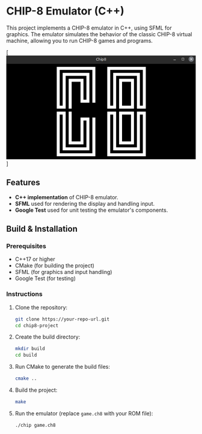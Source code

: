 # CHIP-8 Emulator (C++)

This project implements a CHIP-8 emulator in C++, using SFML for graphics. The emulator simulates the behavior of the classic CHIP-8 virtual machine, allowing you to run CHIP-8 games and programs.

[![Chip8 Display](demo_image/chip8.png)]


## Features
- **C++ implementation** of CHIP-8 emulator.
- **SFML** used for rendering the display and handling input.
- **Google Test** used for unit testing the emulator's components.

## Build & Installation

### Prerequisites
- C++17 or higher
- CMake (for building the project)
- SFML (for graphics and input handling)
- Google Test (for testing)

### Instructions
1. Clone the repository:
    ```bash
    git clone https://your-repo-url.git
    cd chip8-project
    ```

2. Create the build directory:
    ```bash
    mkdir build
    cd build
    ```

3. Run CMake to generate the build files:
    ```bash
    cmake ..
    ```

4. Build the project:
    ```bash
    make
    ```

5. Run the emulator (replace `game.ch8` with your ROM file):
    ```bash
    ./chip game.ch8
    ```

